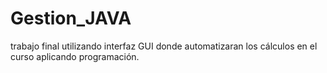 # Gestion_JAVA
trabajo final utilizando interfaz GUI donde automatizaran los cálculos en el curso aplicando programación.
